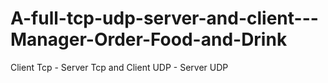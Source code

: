 # A-full-tcp-udp-server-and-client---Manager-Order-Food-and-Drink
Client Tcp - Server Tcp and Client UDP - Server UDP
